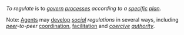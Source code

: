 *To regulate* is to *[govern](https://github.com/gcassel/Modular-Organization-Terminology/blob/master/terms/governance.md) [processes](https://github.com/gcassel/Modular-Organization-Terminology/blob/master/terms/process.md) according to a [specific](https://github.com/gcassel/Modular-Organization-Terminology/blob/master/terms/specific.md) [plan](https://github.com/gcassel/Modular-Organization-Terminology/blob/master/terms/plan.md)*.

Note: [Agents](https://github.com/gcassel/Modular-Organization-Terminology/blob/master/terms/agent.md) may [develop](https://github.com/gcassel/Modular-Organization-Terminology/blob/master/terms/develop.md) *[social](https://github.com/gcassel/Modular-Organization-Terminology/blob/master/terms/social.md) regulations* in several ways, including *[peer](https://github.com/gcassel/Modular-Organization-Terminology/blob/master/terms/peer.md)-to-peer* [coordination](https://github.com/gcassel/Modular-Organization-Terminology/blob/master/terms/coordination.md), [facilitation](https://github.com/gcassel/Modular-Organization-Terminology/blob/master/terms/facilitate.md) and *[coercive](https://github.com/gcassel/Modular-Organization-Terminology/blob/master/terms/coercion.md) [authority](https://github.com/gcassel/Modular-Organization-Terminology/blob/master/terms/authority.md)*.
